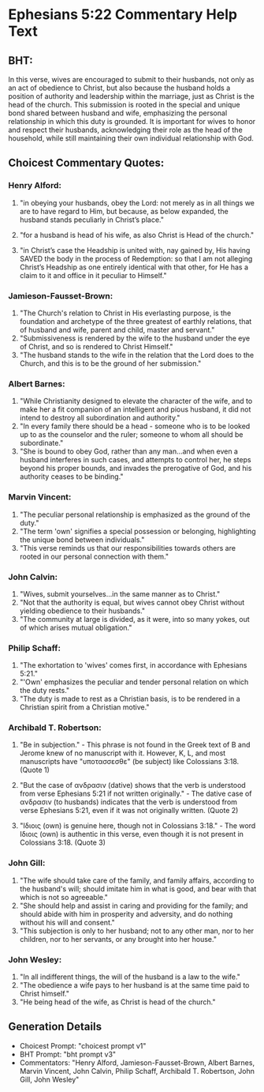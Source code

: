 # Ephesians 5:22 Commentary Help Text

## BHT:
In this verse, wives are encouraged to submit to their husbands, not only as an act of obedience to Christ, but also because the husband holds a position of authority and leadership within the marriage, just as Christ is the head of the church. This submission is rooted in the special and unique bond shared between husband and wife, emphasizing the personal relationship in which this duty is grounded. It is important for wives to honor and respect their husbands, acknowledging their role as the head of the household, while still maintaining their own individual relationship with God.

## Choicest Commentary Quotes:
### Henry Alford:
1. "in obeying your husbands, obey the Lord: not merely as in all things we are to have regard to Him, but because, as below expanded, the husband stands peculiarly in Christ’s place." 

2. "for a husband is head of his wife, as also Christ is Head of the church." 

3. "in Christ’s case the Headship is united with, nay gained by, His having SAVED the body in the process of Redemption: so that I am not alleging Christ’s Headship as one entirely identical with that other, for He has a claim to it and office in it peculiar to Himself."

### Jamieson-Fausset-Brown:
1. "The Church's relation to Christ in His everlasting purpose, is the foundation and archetype of the three greatest of earthly relations, that of husband and wife, parent and child, master and servant."
2. "Submissiveness is rendered by the wife to the husband under the eye of Christ, and so is rendered to Christ Himself."
3. "The husband stands to the wife in the relation that the Lord does to the Church, and this is to be the ground of her submission."

### Albert Barnes:
1. "While Christianity designed to elevate the character of the wife, and to make her a fit companion of an intelligent and pious husband, it did not intend to destroy all subordination and authority."
2. "In every family there should be a head - someone who is to be looked up to as the counselor and the ruler; someone to whom all should be subordinate."
3. "She is bound to obey God, rather than any man...and when even a husband interferes in such cases, and attempts to control her, he steps beyond his proper bounds, and invades the prerogative of God, and his authority ceases to be binding."

### Marvin Vincent:
1. "The peculiar personal relationship is emphasized as the ground of the duty."
2. "The term 'own' signifies a special possession or belonging, highlighting the unique bond between individuals."
3. "This verse reminds us that our responsibilities towards others are rooted in our personal connection with them."

### John Calvin:
1. "Wives, submit yourselves...in the same manner as to Christ." 
2. "Not that the authority is equal, but wives cannot obey Christ without yielding obedience to their husbands." 
3. "The community at large is divided, as it were, into so many yokes, out of which arises mutual obligation."

### Philip Schaff:
1. "The exhortation to 'wives' comes first, in accordance with Ephesians 5:21."
2. "'Own' emphasizes the peculiar and tender personal relation on which the duty rests."
3. "The duty is made to rest as a Christian basis, is to be rendered in a Christian spirit from a Christian motive."

### Archibald T. Robertson:
1. "Be in subjection." - This phrase is not found in the Greek text of B and Jerome knew of no manuscript with it. However, K, L, and most manuscripts have "υποτασσεσθε" (be subject) like Colossians 3:18. (Quote 1)

2. "But the case of ανδρασιν (dative) shows that the verb is understood from verse Ephesians 5:21 if not written originally." - The dative case of ανδρασιν (to husbands) indicates that the verb is understood from verse Ephesians 5:21, even if it was not originally written. (Quote 2)

3. "Ιδιοις (own) is genuine here, though not in Colossians 3:18." - The word Ιδιοις (own) is authentic in this verse, even though it is not present in Colossians 3:18. (Quote 3)

### John Gill:
1. "The wife should take care of the family, and family affairs, according to the husband's will; should imitate him in what is good, and bear with that which is not so agreeable." 
2. "She should help and assist in caring and providing for the family; and should abide with him in prosperity and adversity, and do nothing without his will and consent." 
3. "This subjection is only to her husband; not to any other man, nor to her children, nor to her servants, or any brought into her house."

### John Wesley:
1. "In all indifferent things, the will of the husband is a law to the wife."
2. "The obedience a wife pays to her husband is at the same time paid to Christ himself."
3. "He being head of the wife, as Christ is head of the church."


## Generation Details
- Choicest Prompt: "choicest prompt v1"
- BHT Prompt: "bht prompt v3"
- Commentators: "Henry Alford, Jamieson-Fausset-Brown, Albert Barnes, Marvin Vincent, John Calvin, Philip Schaff, Archibald T. Robertson, John Gill, John Wesley"
